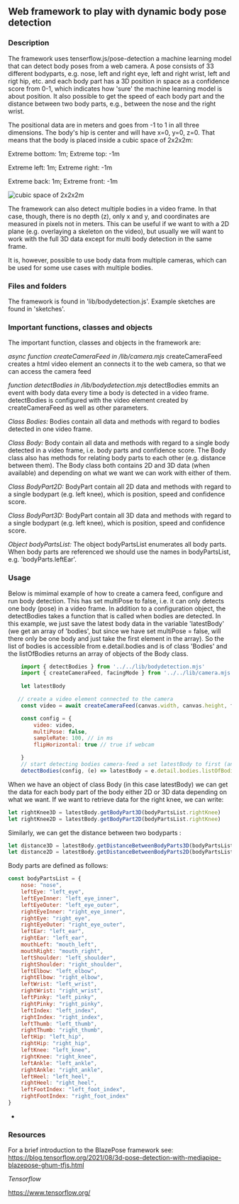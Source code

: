 ## Web framework to play with dynamic body pose detection

### Description

The framework uses tenserflow.js/pose-detection a machine learning model that can detect body poses from a web camera. A pose consists of 33 different bodyparts, e.g. nose, left and right eye, left and right wrist, left and rigt hip, etc. and each body part has a 3D position in space as a confidence score from 0-1, which indicates how 'sure' the machine learning model is about position. It also possible to get the speed of each body part and the distance between two body parts, e.g., between the nose and the right wrist. 

The positional data are in meters and goes from -1 to 1 in all three dimensions. The body's hip is center and will have x=0, y=0, z=0. That means that the body is placed inside a cubic space of 2x2x2m:

Extreme bottom: 1m; Extreme top: -1m

Extreme left: 1m; Extreme right: -1m

Extreme back: 1m; Extreme front: -1m

![cubic space of 2x2x2m](/images/blazepose.gif)

The framework can also detect multiple bodies in a video frame. In that case, though, there is no depth (z), only x and y, and coordinates are measured in pixels not in meters. This can be useful if we want to with a 2D plane (e.g. overlaying a skeleton on the video), but usually we will  want to work with the full 3D data except for multi body detection in the same frame. 

It is, however, possible to use body data from multiple cameras, which can be used for some use cases with multiple bodies.   


### Files and folders
The framework is found in 'lib/bodydetection.js'.
Example sketches are found in 'sketches'.

### Important functions, classes and objects
The important function, classes and objects in the framework are:

*async function createCameraFeed in /lib/camera.mjs*
createCameraFeed creates a html video element an connects it to the web camera, so that we can access the camera feed 

*function detectBodies in /lib/bodydetection.mjs* 
detectBodies emmits an event with body data every time a body is detected in a video frame. detectBodies is configured with the video element created by createCameraFeed as well as other parameters.   

*Class Bodies:*
Bodies contain all data and methods with regard to bodies detected in one video frame. 

*Class Body:*
Body contain all data and methods with regard to a single body detected in a video frame, i.e. body parts and confidence score. The Body class also has methods for relating body parts to each other (e.g. distance between them). The Body class both contains 2D and 3D data (when available) and depending on what we want we can work with either of them. 

*Class BodyPart2D:*
BodyPart contain all 2D data and methods with regard to a single bodypart (e.g. left knee), which is position, speed and confidence score.

*Class BodyPart3D:*
BodyPart contain all 3D data and methods with regard to a single bodypart (e.g. left knee), which is position, speed and confidence score.

*Object bodyPartsList:*
The object bodyPartsList enumerates all body parts. When body parts are referenced we should use the names in bodyPartsList, e.g. 'bodyParts.leftEar'.

### Usage
Below is mimimal example of how to create a camera feed, configure and run body detection. This has set multiPose to false, i.e. it can only detects one body (pose) in a video frame. In addition to a configuration object, the detectBodies takes a function that is called when bodies are detected. In this example, we just save the latest body data in the variable 'latestBody' (we get an array of 'bodies', but since we have set multiPose = false, will there only be one body and just take the first element in the array). So the list of bodies is accessible from e.detail.bodies and is of class 'Bodies' and the listOfBodies returns an array of objects of the Body class. 

~~~javascript
    import { detectBodies } from '../../lib/bodydetection.mjs'
    import { createCameraFeed, facingMode } from '../../lib/camera.mjs'
    
    let latestBody

   // create a video element connected to the camera
    const video = await createCameraFeed(canvas.width, canvas.height, facingMode.environment)

    const config = {
        video: video,
        multiPose: false,
        sampleRate: 100, // in ms
        flipHorizontal: true // true if webcam

    }
    // start detecting bodies camera-feed a set latestBody to first (and only) body
    detectBodies(config, (e) => latestBody = e.detail.bodies.listOfBodies[0])
~~~

When we have an object of class Body (in this case latestBody) we can get the data for each body part of the body either 2D or 3D data depending on what we want.  If we want to retrieve data for the right knee, we can write:

~~~javascript
let rightKnee3D = latestBody.getBodyPart3D(bodyPartsList.rightKnee)
let rightKnee2D = latestBody.getBodyPart2D(bodyPartsList.rightKnee)

~~~

Similarly, we can get the distance between two bodyparts :

~~~javascript
let distance3D = latestBody.getDistanceBetweenBodyParts3D(bodyPartsList.leftWrist, bodyParts.rightWrist)
let distance2D = latestBody.getDistanceBetweenBodyParts2D(bodyPartsList.leftWrist, bodyParts.rightWrist)
~~~

Body parts are defined as follows:

~~~javascript
const bodyPartsList = {
    nose: "nose", 
    leftEye: "left_eye", 
    leftEyeInner: "left_eye_inner", 
    leftEyeOuter: "left_eye_outer", 
    rightEyeInner: "right_eye_inner",
    rightEye: "right_eye", 
    rightEyeOuter: "right_eye_outer", 
    leftEar: "left_ear", 
    rightEar: "left_ear",
    mouthLeft: "mouth_left", 
    mouthRight: "mouth_right", 
    leftShoulder: "left_shoulder", 
    rightShoulder: "right_shoulder",
    leftElbow: "left_elbow", 
    rightElbow: "right_elbow", 
    leftWrist: "left_wrist", 
    rightWrist: "right_wrist",
    leftPinky: "left_pinky", 
    rightPinky: "right_pinky", 
    leftIndex: "left_index", 
    rightIndex: "right_index",
    leftThumb: "left_thumb", 
    rightThumb: "right_thumb", 
    leftHip: "left_hip", 
    rightHip: "right_hip",
    leftKnee: "left_knee", 
    rightKnee: "right_knee", 
    leftAnkle: "left_ankle", 
    rightAnkle: "right_ankle",
    leftHeel: "left_heel", 
    rightHeel: "right_heel", 
    leftFootIndex: "left_foot_index", 
    rightFootIndex: "right_foot_index"
}
~~~
*

### Resources
For a brief introduction to the BlazePose framework see: 
https://blog.tensorflow.org/2021/08/3d-pose-detection-with-mediapipe-blazepose-ghum-tfjs.html 

*Tensorflow*

https://www.tensorflow.org/
